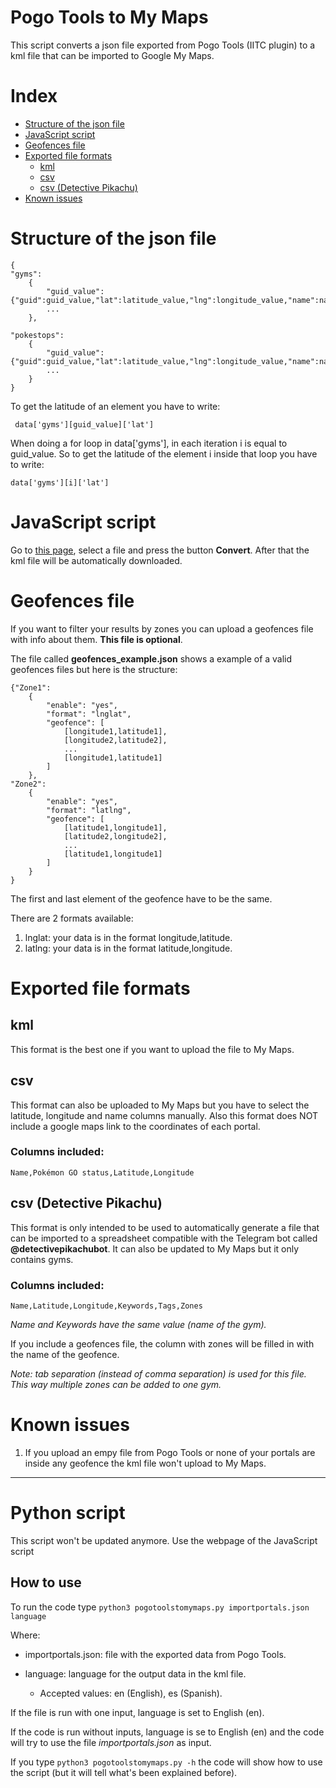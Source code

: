 # **Pogo Tools to My Maps**

This script converts a json file exported from Pogo Tools (IITC plugin) to a kml file that can be imported to Google My Maps.

# **Index**
* [Structure of the json file](#structure-of-the-json-file)
* [JavaScript script](#javascript-script)
* [Geofences file](#geofences-file)
* [Exported file formats](#exported-file-formats)
    * [kml](#kml)
    * [csv](#csv)
    * [csv (Detective Pikachu)](#csv-detective-pikachu)
* [Known issues](#known-issues)

# **Structure of the json file**
    {
    "gyms":
        {
            "guid_value":{"guid":guid_value,"lat":latitude_value,"lng":longitude_value,"name":name_value,...},
            ...
        },

    "pokestops":
        {
            "guid_value":{"guid":guid_value,"lat":latitude_value,"lng":longitude_value,"name":name_value,...},
            ...
        }
    }

To get the latitude of an element you have to write:

     data['gyms'][guid_value]['lat']

When doing a for loop in data['gyms'],
in each iteration i is equal to guid_value. So to get the latitude of the element i
inside that loop you have to write:

    data['gyms'][i]['lat']
# **JavaScript script**
Go to [this page](https://pogotoolstomymaps.alexelgt.com), select a file and press the button **Convert**. After that the kml file will be automatically downloaded.

# **Geofences file**
If you want to filter your results by zones you can upload a geofences file with info about them. **This file is optional**.

The file called **geofences_example.json** shows a example of a valid geofences files but here is the structure:

    {"Zone1":
        {
            "enable": "yes",
            "format": "lnglat",
            "geofence": [
                [longitude1,latitude1],
                [longitude2,latitude2],
                ...
                [longitude1,latitude1]
            ]
        },
    "Zone2":
        {
            "enable": "yes",
            "format": "latlng",
            "geofence": [
                [latitude1,longitude1],
                [latitude2,longitude2],
                ...
                [latitude1,longitude1]
            ]
        }
    }

The first and last element of the geofence have to be the same.

There are 2 formats available:

1. lnglat: your data is in the format longitude,latitude.
2. latlng: your data is in the format latitude,longitude.

# **Exported file formats**

## **kml**
This format is the best one if you want to upload the file to My Maps.

## **csv**

This format can also be uploaded to My Maps but you have to select the latitude, longitude and name columns manually. Also this format does NOT include a google maps link to the coordinates of each portal.

### **Columns included:**

    Name,Pokémon GO status,Latitude,Longitude

## **csv (Detective Pikachu)**
This format is only intended to be used to automatically generate a file that can be imported to a spreadsheet compatible with the Telegram bot called **@detectivepikachubot**. It can also be updated to My Maps but it only contains gyms.

### **Columns included:**

    Name,Latitude,Longitude,Keywords,Tags,Zones

*Name and Keywords have the same value (name of the gym).*

If you include a geofences file, the column with zones will be filled in with the name of the geofence.

*Note: tab separation (instead of comma separation) is used for this file. This way multiple zones can be added to one gym.*

# Known issues

1. If you upload an empy file from Pogo Tools or none of your portals are inside any geofence the kml file won't upload to My Maps.
***
# **Python script**
This script won't be updated anymore. Use the webpage of the JavaScript script
## **How to use**
To run the code type ```python3 pogotoolstomymaps.py importportals.json language```

Where:
* importportals.json: file with the exported data from Pogo Tools.

* language: language for the output data in the kml file.
    * Accepted values: en (English), es (Spanish).

If the file is run with one input, language is set to English (en).

If the code is run without inputs, language is se to English (en) and the code will try to use the file _importportals.json_ as input.

If you type ```python3 pogotoolstomymaps.py -h``` the code will show how to use the script (but it will tell what's been explained before).